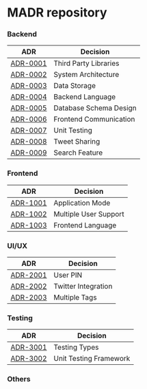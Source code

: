 

<!-- adrlog -->

# MADR repository

### Backend

| ADR                                       | Decision                      |
| ---                                       | ---                           |
| [ADR-0001](0001-third-party-libs.md)      | Third Party Libraries         |
| [ADR-0002](0002-system-architecture.md)   | System Architecture           |
| [ADR-0003](0003-data-storage.md)          | Data Storage                  |
| [ADR-0004](0004-backend-language.md)      | Backend Language              |
| [ADR-0005](0005-db-schema-design.md)      | Database Schema Design        |
| [ADR-0006](0006-frontend-communication.md)| Frontend Communication        |
| [ADR-0007](0007-unit-testing.md)          | Unit Testing                  | 
| [ADR-0008](0008-tweet-sharing.md)         | Tweet Sharing                 | 
| [ADR-0009](0009-search-feature.md)        | Search Feature                | 

### Frontend

| ADR                                       | Decision                      |
| ---                                       | ---                           |
| [ADR-1001](1001-app-mode.md)              | Application Mode              |
| [ADR-1002](1002-multi-user-support.md)    | Multiple User Support         |
| [ADR-1003](1003-frontend-language.md)     | Frontend Language             |

### UI/UX

| ADR                                       | Decision                      |
| ---                                       | ---                           |
| [ADR-2001](2001-user-pin.md)              | User PIN                      |
| [ADR-2002](2002-twitter-integration.md)   | Twitter Integration           |
| [ADR-2003](2003-multiple-tags.md)         | Multiple Tags                 |


### Testing


| ADR                                       | Decision                      |
| ---                                       | ---                           |
| [ADR-3001](3001-testing-types.md)         | Testing Types                 |
| [ADR-3002](3002-unit-testing-framework.md)| Unit Testing Framework        |

### Others

<!-- adrlogstop -->










